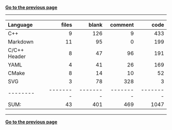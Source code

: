 [**Go to the previous page**](../../README.md)

----

Language|files|blank|comment|code
:-------|-------:|-------:|-------:|-------:
C++|9|126|9|433
Markdown|11|95|0|199
C/C++ Header|8|47|96|191
YAML|4|41|26|169
CMake|8|14|10|52
SVG|3|78|328|3
--------|--------|--------|--------|--------
SUM:|43|401|469|1047

----


[**Go to the previous page**](../../README.md)
